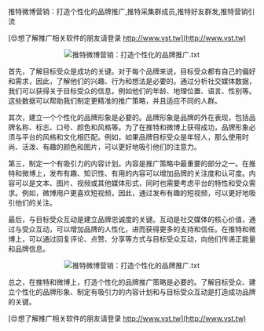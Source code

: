 推特微博营销：打造个性化的品牌推广,推特采集群成员,推特好友群发,推特营销引流

[😍想了解推广相关软件的朋友请登录 http://www.vst.tw](http://www.vst.tw)

 <center><img src="https://vst.tw/MP4/tuiguang/png/3.png" alt="推特微博营销：打造个性化的品牌推广.txt"></center>

首先，了解目标受众是成功的关键。对于每个品牌来说，目标受众都有自己的偏好和需求，因此，了解他们的兴趣、行为和想法是必要的。通过分析社交媒体数据，我们可以获得关于目标受众的信息，例如他们的年龄、地理位置、语言、性别等。这些数据可以帮助我们制定更精准的推广策略，并且适应不同的人群。

其次，建立一个个性化的品牌形象是必要的。品牌形象是品牌的外在表现，包括品牌名称、标志、口号、颜色和风格等。为了在推特和微博上获得成功，品牌形象必须与平台的风格和文化相匹配。例如，如果品牌目标受众是年轻人，那么使用时尚、活泼、有趣的颜色和图片，可以更好地吸引他们的注意力。

第三，制定一个有吸引力的内容计划。内容是推广策略中最重要的部分之一。在推特和微博上，发布有趣、知识性、有用的内容可以增加品牌的关注度和认可度。内容可以是文本、图片、视频或其他媒体形式，同时也需要考虑平台的特性和受众需求。例如，微博用户更喜欢短视频，因此，通过发布有趣的短视频，可以更好地吸引他们的关注。

最后，与目标受众互动是建立品牌忠诚度的关键。互动是社交媒体的核心价值，通过与受众互动，可以增加品牌的人性化，进而获得更多的支持和信任。在推特和微博上，可以通过回复评论、点赞、分享等方式与目标受众互动，向他们传递正能量和品牌信息。

 <center><img src="https://vst.tw/MP4/tuiguang/png/2.png" alt="推特微博营销：打造个性化的品牌推广.txt"></center>

总之，在推特和微博上，打造个性化的品牌推广策略是必要的。了解目标受众、建立个性化的品牌形象、制定有吸引力的内容计划和与目标受众互动是打造成功品牌的关键。

[😍想了解推广相关软件的朋友请登录 http://www.vst.tw](http://www.vst.tw)



